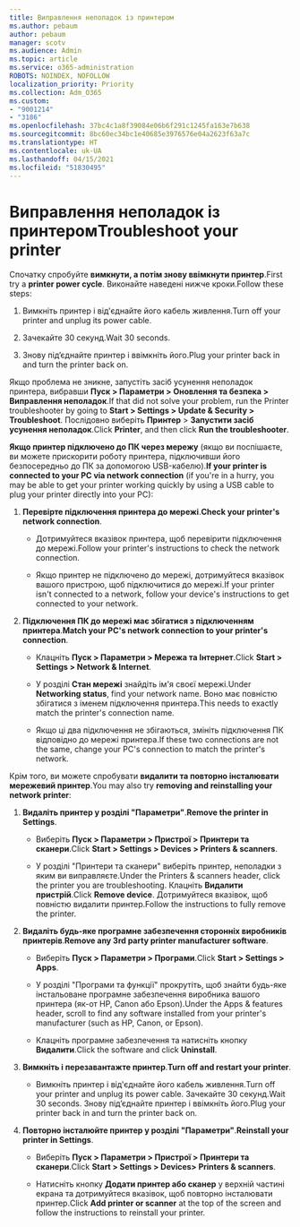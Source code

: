 ```yaml
---
title: Виправлення неполадок із принтером
ms.author: pebaum
author: pebaum
manager: scotv
ms.audience: Admin
ms.topic: article
ms.service: o365-administration
ROBOTS: NOINDEX, NOFOLLOW
localization_priority: Priority
ms.collection: Adm_O365
ms.custom:
- "9001214"
- "3186"
ms.openlocfilehash: 37bc4c1a8f39084e06b6f291c1245fa163e7b638
ms.sourcegitcommit: 8bc60ec34bc1e40685e3976576e04a2623f63a7c
ms.translationtype: HT
ms.contentlocale: uk-UA
ms.lasthandoff: 04/15/2021
ms.locfileid: "51830495"
---
```

# <a name="troubleshoot-your-printer"></a><span data-ttu-id="94a9d-102">Виправлення неполадок із принтером</span><span class="sxs-lookup"><span data-stu-id="94a9d-102">Troubleshoot your printer</span></span>

<span data-ttu-id="94a9d-103">Спочатку спробуйте **вимкнути, а потім знову ввімкнути принтер**.</span><span class="sxs-lookup"><span data-stu-id="94a9d-103">First try a **printer power cycle**.</span></span> <span data-ttu-id="94a9d-104">Виконайте наведені нижче кроки.</span><span class="sxs-lookup"><span data-stu-id="94a9d-104">Follow these steps:</span></span>

1. <span data-ttu-id="94a9d-105">Вимкніть принтер і від'єднайте його кабель живлення.</span><span class="sxs-lookup"><span data-stu-id="94a9d-105">Turn off your printer and unplug its power cable.</span></span>

2. <span data-ttu-id="94a9d-106">Зачекайте 30 секунд.</span><span class="sxs-lookup"><span data-stu-id="94a9d-106">Wait 30 seconds.</span></span>

3. <span data-ttu-id="94a9d-107">Знову під’єднайте принтер і ввімкніть його.</span><span class="sxs-lookup"><span data-stu-id="94a9d-107">Plug your printer back in and turn the printer back on.</span></span>

<span data-ttu-id="94a9d-108">Якщо проблема не зникне, запустіть засіб усунення неполадок принтера, вибравши **Пуск > Параметри > Оновлення та безпека > Виправлення неполадок**.</span><span class="sxs-lookup"><span data-stu-id="94a9d-108">If that did not solve your problem, run the Printer troubleshooter by going to **Start > Settings > Update & Security > Troubleshoot**.</span></span> <span data-ttu-id="94a9d-109">Послідовно виберіть **Принтер** > **Запустити засіб усунення неполадок**.</span><span class="sxs-lookup"><span data-stu-id="94a9d-109">Click **Printer**, and then click **Run the troubleshooter**.</span></span>

<span data-ttu-id="94a9d-110">**Якщо принтер підключено до ПК через мережу** (якщо ви поспішаєте, ви можете прискорити роботу принтера, підключивши його безпосередньо до ПК за допомогою USB-кабелю).</span><span class="sxs-lookup"><span data-stu-id="94a9d-110">**If your printer is connected to your PC via network connection** (if you're in a hurry, you may be able to get your printer working quickly by using a USB cable to plug your printer directly into your PC):</span></span>

1. <span data-ttu-id="94a9d-111">**Перевірте підключення принтера до мережі**.</span><span class="sxs-lookup"><span data-stu-id="94a9d-111">**Check your printer's network connection**.</span></span>
    
    - <span data-ttu-id="94a9d-112">Дотримуйтеся вказівок принтера, щоб перевірити підключення до мережі.</span><span class="sxs-lookup"><span data-stu-id="94a9d-112">Follow your printer's instructions to check the network connection.</span></span>

    - <span data-ttu-id="94a9d-113">Якщо принтер не підключено до мережі, дотримуйтеся вказівок вашого пристрою, щоб підключитися до мережі.</span><span class="sxs-lookup"><span data-stu-id="94a9d-113">If your printer isn't connected to a network, follow your device's instructions to get connected to your network.</span></span>

2. <span data-ttu-id="94a9d-114">**Підключення ПК до мережі має збігатися з підключенням принтера**.</span><span class="sxs-lookup"><span data-stu-id="94a9d-114">**Match your PC's network connection to your printer's connection**.</span></span>

    - <span data-ttu-id="94a9d-115">Клацніть **Пуск > Параметри > Мережа та Інтернет**.</span><span class="sxs-lookup"><span data-stu-id="94a9d-115">Click **Start > Settings > Network & Internet**.</span></span>

    - <span data-ttu-id="94a9d-116">У розділі **Стан мережі** знайдіть ім'я своєї мережі.</span><span class="sxs-lookup"><span data-stu-id="94a9d-116">Under **Networking status**, find your network name.</span></span> <span data-ttu-id="94a9d-117">Воно має повністю збігатися з іменем підключення принтера.</span><span class="sxs-lookup"><span data-stu-id="94a9d-117">This needs to exactly match the printer's connection name.</span></span>

    - <span data-ttu-id="94a9d-118">Якщо ці два підключення не збігаються, змініть підключення ПК відповідно до мережі принтера.</span><span class="sxs-lookup"><span data-stu-id="94a9d-118">If these two connections are not the same, change your PC's connection to match the printer's network.</span></span>

<span data-ttu-id="94a9d-119">Крім того, ви можете спробувати **видалити та повторно інсталювати мережевий принтер**.</span><span class="sxs-lookup"><span data-stu-id="94a9d-119">You may also try **removing and reinstalling your network printer**:</span></span>

1. <span data-ttu-id="94a9d-120">**Видаліть принтер у розділі "Параметри"**.</span><span class="sxs-lookup"><span data-stu-id="94a9d-120">**Remove the printer in Settings**.</span></span>

    - <span data-ttu-id="94a9d-121">Виберіть **Пуск > Параметри > Пристрої > Принтери та сканери**.</span><span class="sxs-lookup"><span data-stu-id="94a9d-121">Click **Start > Settings > Devices > Printers & scanners**.</span></span>

    - <span data-ttu-id="94a9d-122">У розділі "Принтери та сканери" виберіть принтер, неполадки з яким ви виправляєте.</span><span class="sxs-lookup"><span data-stu-id="94a9d-122">Under the Printers & scanners header, click the printer you are troubleshooting.</span></span> <span data-ttu-id="94a9d-123">Клацніть **Видалити пристрій**.</span><span class="sxs-lookup"><span data-stu-id="94a9d-123">Click **Remove device**.</span></span> <span data-ttu-id="94a9d-124">Дотримуйтеся вказівок, щоб повністю видалити принтер.</span><span class="sxs-lookup"><span data-stu-id="94a9d-124">Follow the instructions to fully remove the printer.</span></span>

2. <span data-ttu-id="94a9d-125">**Видаліть будь-яке програмне забезпечення сторонніх виробників принтерів**.</span><span class="sxs-lookup"><span data-stu-id="94a9d-125">**Remove any 3rd party printer manufacturer software**.</span></span>

    - <span data-ttu-id="94a9d-126">Виберіть **Пуск > Параметри > Програми**.</span><span class="sxs-lookup"><span data-stu-id="94a9d-126">Click **Start > Settings > Apps**.</span></span>

    - <span data-ttu-id="94a9d-127">У розділі "Програми та функції" прокрутіть, щоб знайти будь-яке інстальоване програмне забезпечення виробника вашого принтера (як-от HP, Canon або Epson).</span><span class="sxs-lookup"><span data-stu-id="94a9d-127">Under the Apps & features header, scroll to find any software installed from your printer's manufacturer (such as HP, Canon, or Epson).</span></span>

    - <span data-ttu-id="94a9d-128">Клацніть програмне забезпечення та натисніть кнопку **Видалити**.</span><span class="sxs-lookup"><span data-stu-id="94a9d-128">Click the software and click **Uninstall**.</span></span>

3. <span data-ttu-id="94a9d-129">**Вимкніть і перезавантажте принтер**.</span><span class="sxs-lookup"><span data-stu-id="94a9d-129">**Turn off and restart your printer**.</span></span>

    - <span data-ttu-id="94a9d-130">Вимкніть принтер і від'єднайте його кабель живлення.</span><span class="sxs-lookup"><span data-stu-id="94a9d-130">Turn off your printer and unplug its power cable.</span></span> <span data-ttu-id="94a9d-131">Зачекайте 30 секунд.</span><span class="sxs-lookup"><span data-stu-id="94a9d-131">Wait 30 seconds.</span></span> <span data-ttu-id="94a9d-132">Знову під’єднайте принтер і ввімкніть його.</span><span class="sxs-lookup"><span data-stu-id="94a9d-132">Plug your printer back in and turn the printer back on.</span></span>

4. <span data-ttu-id="94a9d-133">**Повторно інсталюйте принтер у розділі "Параметри"**.</span><span class="sxs-lookup"><span data-stu-id="94a9d-133">**Reinstall your printer in Settings**.</span></span>

    - <span data-ttu-id="94a9d-134">Виберіть **Пуск > Параметри > Пристрої > Принтери та сканери**.</span><span class="sxs-lookup"><span data-stu-id="94a9d-134">Click **Start > Settings > Devices> Printers & scanners**.</span></span>
 
    - <span data-ttu-id="94a9d-135">Натисніть кнопку **Додати принтер або сканер** у верхній частині екрана та дотримуйтеся вказівок, щоб повторно інсталювати принтер.</span><span class="sxs-lookup"><span data-stu-id="94a9d-135">Click **Add printer or scanner** at the top of the screen and follow the instructions to reinstall your printer.</span></span>
